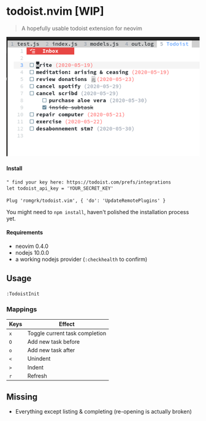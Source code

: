 # todoist.nvim [WIP]

> A hopefully usable todoist extension for neovim

![alt text](./static/demo.png)

#### Install

```vim
" find your key here: https://todoist.com/prefs/integrations
let todoist_api_key = 'YOUR_SECRET_KEY'

Plug 'romgrk/todoist.vim', { 'do': 'UpdateRemotePlugins' }
```

You might need to `npm install`, haven't polished the installation process yet.

#### Requirements

 - neovim 0.4.0
 - nodejs 10.0.0
 - a working nodejs provider (`:checkhealth` to confirm)

## Usage

`:TodoistInit`

### Mappings

|Keys|Effect|
|---|---|
|`x`|Toggle current task completion|
|`O`|Add new task before|
|`o`|Add new task after|
|`<`|Unindent|
|`>`|Indent|
|`r`|Refresh|

## Missing

 - Everything except listing & completing (re-opening is actually broken)

